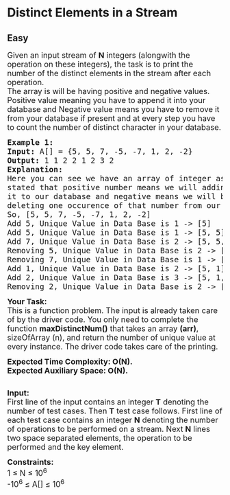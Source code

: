 # Distinct Elements in a Stream
## Easy
<div class="problems_problem_content__Xm_eO"><p><span style="font-size:18px">Given an input stream of <strong>N</strong> integers (alongwith the operation on these integers), the task is to print the number of the distinct elements in the stream after each operation.<br>
The array is will be having positive and negative values. Positive value meaning you have to append it into your database and Negative value means you have to remove it from your database if present and at every step you have to count the number of distinct character in your database.</span></p>

<pre><span style="font-size:18px"><strong>Example 1:
Input: </strong>A[] = {5, 5, 7, -5, -7, 1, 2, -2}
<strong>Output: </strong>1 1 2 2 1 2 3 2
<strong>Explanation:
</strong>Here you can see we have an array of integer as 
stated that positive number means we will adding 
it to our database and negative means we will be 
deleting one occurence of that number from our database.
So, [5, 5, 7, -5, -7, 1, 2, -2] 
Add 5, Unique Value in Data Base is 1 -&gt; [5]
Add 5, Unique Value in Data Base is 1 -&gt; [5, 5]
Add 7, Unique Value in Data Base is 2 -&gt; [5, 5, 7]
Removing 5, Unique Value in Data Base is 2 -&gt; [5, 7]
Removing 7, Unique Value in Data Base is 1 -&gt; [5]
Add 1, Unique Value in Data Base is 2 -&gt; [5, 1]
Add 2, Unique Value in Data Base is 3 -&gt; [5, 1, 2]
Removing 2, Unique Value in Data Base is 2 -&gt; [5, 1]</span></pre>

<p><span style="font-size:18px"><strong>Your Task:</strong><br>
This is a function problem. The input is already taken care of by the driver code. You only need to complete the function <strong>maxDistinctNum()</strong> that takes an array&nbsp;<strong>(arr)</strong>, sizeOfArray (n), and return the number of unique value at every instance. The driver code takes care of the printing.</span></p>

<p><span style="font-size:18px"><strong>Expected Time Complexity:&nbsp;O(N).<br>
Expected Auxiliary Space:&nbsp;O(N).</strong></span><br>
&nbsp;</p>

<p><span style="font-size:18px"><strong>Input:</strong><br>
First line of the input contains an integer <strong>T</strong> denoting the number of test cases. Then <strong>T</strong> test case follows. First line of each test case contains an integer <strong>N</strong> denoting the number of operations to be performed on a stream. Next <strong>N</strong> lines two space separated elements, the operation to be performed and the key element.</span></p>

<p><span style="font-size:18px"><strong>Constraints:</strong><br>
1 ≤ N ≤ 10<sup>6</sup><br>
-10<sup>6</sup> ≤ A[] ≤ 10<sup>6</sup></span></p>
</div>